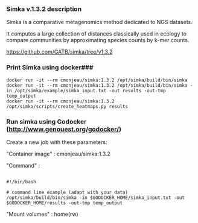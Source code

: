 ### Simka v.1.3.2 description ###

Simka is a comparative metagenomics method dedicated to NGS datasets. 

It computes a large collection of distances classically used in ecology to compare communities by approximating species counts by k-mer counts.

https://github.com/GATB/simka/tree/v1.3.2

### Print Simka using docker###

```
docker run -it --rm cmonjeau/simka:1.3.2 /opt/simka/build/bin/simka
docker run -it --rm cmonjeau/simka:1.3.2 /opt/simka/build/bin/simka -in /opt/simka/example/simka_input.txt -out results -out-tmp temp_output
docker run -it --rm cmonjeau/simka:1.3.2 /opt/simka/scripts/create_heatmaps.py results
```

### Run simka using Godocker (http://www.genouest.org/godocker/)

Create a new job with these parameters:

"Container image" : cmonjeau/simka:1.3.2

"Command" : 

```

#!/bin/bash

# command line example (adapt with your data)
/opt/simka/build/bin/simka -in $GODOCKER_HOME/simka_input.txt -out $GODOCKER_HOME/results -out-tmp temp_output

```

"Mount volumes" : home(rw)


